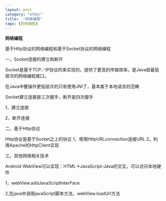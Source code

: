 ```yaml
---
layout: post
category: "other"
title:  "网络编程"
tags: [网络编程]
---
```

**网络编程**

基于Http协议的网络编程和基于Socket协议的网络编程

一，Socket连接的建立和断开

Socket是基于TCP／IP协议的来实现的。提供了更高的传输效率。是Java层最低层次的网络编程接口。

在Java中要操作更低层次的只有使用JNI了，基本属于本地语言的范畴

Socket建立连接是三次握手，断开是四次握手

1，建立连接
	
	

2，断开连接

二，基于Http协议

Http协议是基于Socket之上的协议
1，使用HttpURLconnection连接URL
2，利用Apache的HttpClient实现

三，其他网络相关技术

Android WebView可以实现：HTML->JavaScript-Java的交互，可以访问本地硬件

1，webView.addJavaScriptInterFace

2,在java中调用javaScript脚本方法，webView.loadUrl方法

